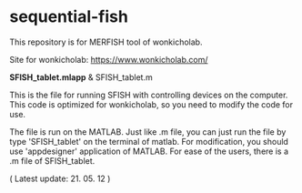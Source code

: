 # sequential-fish

This repository is for MERFISH tool of wonkicholab.


Site for wonkicholab: 
https://www.wonkicholab.com/

**SFISH_tablet.mlapp** & SFISH_tablet.m

This is the file for running SFISH with controlling devices on the computer.
This code is optimized for wonkicholab, so you need to modify the code for use.

The file is run on the MATLAB. 
Just like .m file, you can just run the file by type 'SFISH_tablet' on the terminal of matlab.
For modification, you should use 'appdesigner' application of MATLAB.
For ease of the users, there is a .m file of SFISH_tablet.


( Latest update: 21. 05. 12 )
